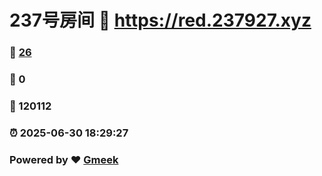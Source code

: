 # 237号房间 :link: https://red.237927.xyz 
### :page_facing_up: [26](https://red.237927.xyz/tag.html) 
### :speech_balloon: 0 
### :hibiscus: 120112 
### :alarm_clock: 2025-06-30 18:29:27 
### Powered by :heart: [Gmeek](https://github.com/Meekdai/Gmeek)
